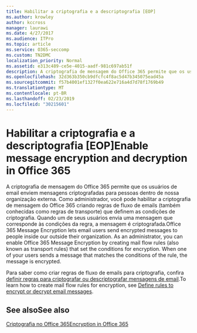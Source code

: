 ```yaml
---
title: Habilitar a criptografia e a descriptografia [EOP]
ms.author: krowley
author: kccross
manager: laurawi
ms.date: 4/27/2017
ms.audience: ITPro
ms.topic: article
ms.service: O365-seccomp
ms.custom: TN2DMC
localization_priority: Normal
ms.assetid: e313c489-ce5e-4015-aadf-981c697ab51f
description: A criptografia de mensagem do Office 365 permite que os usuários de email enviem mensagens criptografadas para pessoas dentro de nossa organização externa. Como administrador, você pode habilitar a criptografia de mensagem do Office 365 criando regras de fluxo de emails (também conhecidas como regras de transporte) que definem as condições de criptografia.
ms.openlocfilehash: 32d363b350cb9dfcfc4f8ac5d47b345075ead45a
ms.sourcegitcommit: f57b4001ef1327f0ea622e716a4d7d78f1769b49
ms.translationtype: MT
ms.contentlocale: pt-BR
ms.lasthandoff: 02/23/2019
ms.locfileid: "30215601"
---
```

# <a name="enable-message-encryption-and-decryption-in-office-365"></a><span data-ttu-id="f2951-104">Habilitar a criptografia e a descriptografia [EOP]</span><span class="sxs-lookup"><span data-stu-id="f2951-104">Enable message encryption and decryption in Office 365</span></span>

<span data-ttu-id="f2951-p102">A criptografia de mensagem do Office 365 permite que os usuários de email enviem mensagens criptografadas para pessoas dentro de nossa organização externa. Como administrador, você pode habilitar a criptografia de mensagem do Office 365 criando regras de fluxo de emails (também conhecidas como regras de transporte) que definem as condições de criptografia. Quando um de seus usuários envia uma mensagem que corresponde às condições da regra, a mensagem é criptografada.</span><span class="sxs-lookup"><span data-stu-id="f2951-p102">Office 365 Message Encryption lets email users send encrypted messages to people inside our outside their organization. As an administrator, you can enable Office 365 Message Encryption by creating mail flow rules (also known as transport rules) that set the conditions for encryption. When one of your users sends a message that matches the conditions of the rule, the message is encrypted.</span></span>
  
<span data-ttu-id="f2951-108">Para saber como criar regras de fluxo de emails para criptografia, confira [definir regras para criptografar ou descriptografar mensagens de email](https://go.microsoft.com/fwlink/p/?LinkID=402846).</span><span class="sxs-lookup"><span data-stu-id="f2951-108">To learn how to create mail flow rules for encryption, see [Define rules to encrypt or decrypt email messages](https://go.microsoft.com/fwlink/p/?LinkID=402846).</span></span>
  
## <a name="see-also"></a><span data-ttu-id="f2951-109">See also</span><span class="sxs-lookup"><span data-stu-id="f2951-109">See also</span></span>

[<span data-ttu-id="f2951-110">Criptografia no Office 365</span><span class="sxs-lookup"><span data-stu-id="f2951-110">Encryption in Office 365</span></span>](https://go.microsoft.com/fwlink/p/?LinkID=392525)

